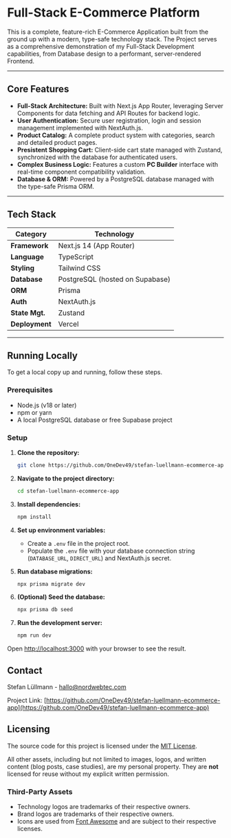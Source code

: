 # Full-Stack E-Commerce Platform

This is a complete, feature-rich E-Commerce Application built from the ground up with a modern, type-safe technology stack. The Project serves as a comprehensive demonstration of my Full-Stack Development capabilities, from Database design to a performant, server-rendered Frontend.

---

## Core Features

- **Full-Stack Architecture:** Built with Next.js App Router, leveraging Server Components for data fetching and API Routes for backend logic.
- **User Authentication:** Secure user registration, login and session management implemented with NextAuth.js.
- **Product Catalog:** A complete product system with categories, search and detailed product pages.
- **Presistent Shopping Cart:** Client-side cart state managed with Zustand, synchronized with the database for authenticated users.
- **Complex Business Logic:** Features a custom **PC Builder** interface with real-time component compatibility validation.
- **Database & ORM:** Powered by a PostgreSQL database managed with the type-safe Prisma ORM.

---

## Tech Stack

| Category       | Technology                      |
| -------------- | ------------------------------- |
| **Framework**  | Next.js 14 (App Router)         |
| **Language**   | TypeScript                      |
| **Styling**    | Tailwind CSS                    |
| **Database**   | PostgreSQL (hosted on Supabase) |
| **ORM**        | Prisma                          |
| **Auth**       | NextAuth.js                     |
| **State Mgt.** | Zustand                         |
| **Deployment** | Vercel                          |

---

## Running Locally

To get a local copy up and running, follow these steps.

### Prerequisites

- Node.js (v18 or later)
- npm or yarn
- A local PostgreSQL database or free Supabase project

### Setup

1.  **Clone the repository:**

    ```bash
    git clone https://github.com/OneDev49/stefan-luellmann-ecommerce-app
    ```

2.  **Navigate to the project directory:**

    ```bash
    cd stefan-luellmann-ecommerce-app
    ```

3.  **Install dependencies:**

    ```bash
    npm install
    ```

4.  **Set up environment variables:**

    - Create a `.env` file in the project root.
    - Populate the `.env` file with your database connection string (`DATABASE_URL`, `DIRECT_URL`) and NextAuth.js secret.

5.  **Run database migrations:**

    ```bash
    npx prisma migrate dev
    ```

6.  **(Optional) Seed the database:**

    ```bash
    npx prisma db seed
    ```

7.  **Run the development server:**
    ```bash
    npm run dev
    ```

Open [http://localhost:3000](http://localhost:3000) with your browser to see the result.

## Contact

Stefan Lüllmann - [hallo@nordwebtec.com](mailto:hallo@nordwebtec.com)

Project Link: [https://github.com/OneDev49/stefan-luellmann-ecommerce-app](https://github.com/OneDev49/stefan-luellmann-ecommerce-app)

## Licensing

The source code for this project is licensed under the [MIT License](LICENSE).

All other assets, including but not limited to images, logos, and written content (blog posts, case studies), are my personal property.
They are **not** licensed for reuse without my explicit written permission.

### Third-Party Assets

- Technology logos are trademarks of their respective owners.
- Brand logos are trademarks of their respective owners.
- Icons are used from [Font Awesome](https://fontawesome.com/license) and are subject to their respective licenses.
